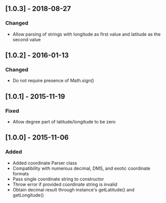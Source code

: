 ## [1.0.3] - 2018-08-27
### Changed
- Allow parsing of strings with longitude as first value and latitude as the second value

## [1.0.2] - 2016-01-13
### Changed
- Do not require presence of Math.sign()

## [1.0.1] - 2015-11-19
### Fixed
- Allow degree part of latitude/longitude to be zero

## [1.0.0] - 2015-11-06
### Added
- Added coordinate Parser class
- Compatibility with numerous decimal, DMS, and exotic coordinate formats
- Pass single coordinate string to constructor
- Throw error if provided coordinate string is invalid
- Obtain decimal result through instance's getLatitude() and getLongitude()
